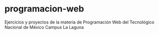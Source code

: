 # programacion-web
Ejercicios y proyectos de la materia de Programación Web del Tecnológico Nacional de México Campus La Laguna
